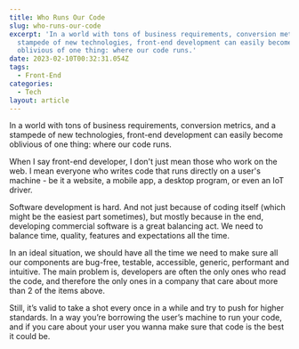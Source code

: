 ```yaml
---
title: Who Runs Our Code
slug: who-runs-our-code
excerpt: 'In a world with tons of business requirements, conversion metrics, and a
  stampede of new technologies, front-end development can easily become
  oblivious of one thing: where our code runs.'
date: 2023-02-10T00:32:31.054Z
tags:
  - Front-End
categories:
  - Tech
layout: article
---
```


<script context="module">
  import Callout from "$lib/components/molecules/Callout.svelte";
  import MarkerHighlight from "$lib/components/molecules/MarkerHighlight.svelte";

  import { getSrcsetFromImport } from "$lib/utils/functions";
  import CoverImage from './cover.jpg?width=1600&format=avif;webp;png&meta&imagetools';

  metadata.coverImage = getSrcsetFromImport(CoverImage);
</script>

In a world with tons of business requirements, conversion metrics, and a stampede of new technologies, front-end development can easily become oblivious of one thing: where our code runs.

<Callout type="info">
  When I say front-end developer, I don't just mean those who work on the web. I mean everyone who writes code that runs directly on a user's machine - be it a website, a mobile app, a desktop program, or even an IoT driver.
</Callout>

Software development is hard. And not just because of coding itself (which might be the easiest part sometimes), but mostly because in the end, developing commercial software is a great balancing act. We need to balance time, quality, features and expectations all the time.

In an ideal situation, we should have all the time we need to make sure all our components are bug-free, testable, accessible, generic, performant and intuitive. The main problem is, developers are often the only ones who read the code, and therefore the only ones in a company that care about more than 2 of the items above.

Still, it’s valid to take a shot every once in a while and try to push for higher standards. <MarkerHighlight>In a way you’re borrowing the user’s machine to run your code</MarkerHighlight>, and if you care about your user you wanna make sure that code is the best it could be.
